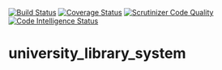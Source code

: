 [![Build Status](https://travis-ci.org/imisi-akande/university_library_system.svg?branch=development)](https://travis-ci.org/imisi-akande/university_library_system)
[![Coverage Status](https://coveralls.io/repos/github/imisi-akande/university_library_system/badge.svg?branch=development)](https://coveralls.io/github/imisi-akande/university_library_system?branch=development)
[![Scrutinizer Code Quality](https://scrutinizer-ci.com/g/imisi-akande/university_library_system/badges/quality-score.png?b=development)](https://scrutinizer-ci.com/g/imisi-akande/university_library_system/?branch=development)
[![Code Intelligence Status](https://scrutinizer-ci.com/g/imisi-akande/university_library_system/badges/code-intelligence.svg?b=development)](https://scrutinizer-ci.com/code-intelligence)
# university_library_system